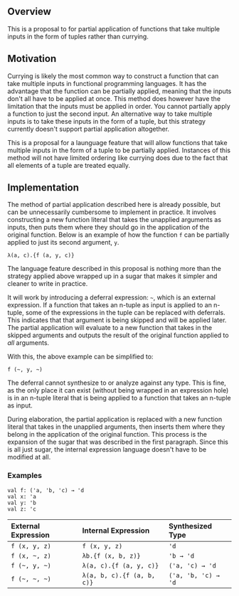 ## Overview

This is a proposal to for partial application of functions that take multiple inputs in the form of tuples rather than currying.

## Motivation

Currying is likely the most common way to construct a function that can take multiple inputs in functional programming languages. It has the advantage that the function can be partially applied, meaning that the inputs don't all have to be applied at once. This method does however have the limitation that the inputs must be applied in order. You cannot partially apply a function to just the second input. An alternative way to take multiple inputs is to take these inputs in the form of a tuple, but this strategy currently doesn't support partial application altogether.

This is a proposal for a launguage feature that will allow functions that take multiple inputs in the form of a tuple to be partially applied. Instances of this method will not have limited ordering like currying does due to the fact that all elements of a tuple are treated equally.

## Implementation

The method of partial application described here is already possible, but can be unnecessarily cumbersome to implement in practice. It involves constructing a new function literal that takes the unapplied arguments as inputs, then puts them where they should go in the application of the original function. Below is an example of how the function `f` can be partially applied to just its second argument, `y`.

```
λ(a, c).{f (a, y, c)}
```

The language feature described in this proposal is nothing more than the strategy applied above wrapped up in a sugar that makes it simpler and cleaner to write in practice. 

It will work by introducing a deferral expression: `~`, which is an external expression. If a function that takes an n-tuple as input is applied to an n-tuple, some of the expressions in the tuple can be replaced with deferrals. This indicates that that argument is being skipped and will be applied later. The partial application will evaluate to a new function that takes in the skipped arguments and outputs the result of the original function applied to *all* arguments.

With this, the above example can be simplified to:

```
f (~, y, ~)
```

The deferral cannot synthesize to or analyze against any type. This is fine, as the only place it can exist (without being wrapped in an expression hole) is in an n-tuple literal that is being applied to a function that takes an n-tuple as input.

During elaboration, the partial application is replaced with a new function literal that takes in the unapplied arguments, then inserts them where they belong in the application of the original function. This process is the expansion of the sugar that was described in the first paragraph. Since this is all just sugar, the internal expression language doesn't have to be modified at all.

### Examples

```
val f: ('a, 'b, 'c) → 'd
val x: 'a
val y: 'b
val z: 'c
```
|External Expression|Internal Expression|Synthesized Type|
|:--|:--|:--|
|`f (x, y, z)`|`f (x, y, z)`|`'d`|
|`f (x, ~, z)`|`λb.{f (x, b, z)}`|`'b → 'd`|
|`f (~, y, ~)`|`λ(a, c).{f (a, y, c)}`|`('a, 'c) → 'd`|
|`f (~, ~, ~)`|`λ(a, b, c).{f (a, b, c)}`|`('a, 'b, 'c) → 'd`|
